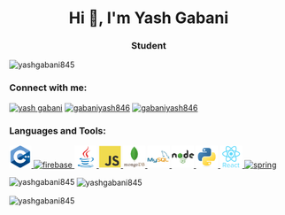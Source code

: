 <h1 align="center">Hi 👋, I'm Yash Gabani</h1>
<h3 align="center">Student</h3>

<p align="left"> <img src="https://komarev.com/ghpvc/?username=yashgabani845&label=Profile%20views&color=0e75b6&style=flat" alt="yashgabani845" /> </p>



<h3 align="left">Connect with me:</h3>
<p align="left">
<a href="https://linkedin.com/in/yash gabani" target="blank"><img align="center" src="https://raw.githubusercontent.com/rahuldkjain/github-profile-readme-generator/master/src/images/icons/Social/linked-in-alt.svg" alt="yash gabani" height="30" width="40" /></a>
<a href="https://www.codechef.com/users/gabaniyash846" target="blank"><img align="center" src="https://cdn.jsdelivr.net/npm/simple-icons@3.1.0/icons/codechef.svg" alt="gabaniyash846" height="30" width="40" /></a>
<a href="https://codeforces.com/profile/gabaniyash846" target="blank"><img align="center" src="https://raw.githubusercontent.com/rahuldkjain/github-profile-readme-generator/master/src/images/icons/Social/codeforces.svg" alt="gabaniyash846" height="30" width="40" /></a>
</p>

<h3 align="left">Languages and Tools:</h3>
<p align="left"> <a href="https://www.w3schools.com/cpp/" target="_blank" rel="noreferrer"> <img src="https://raw.githubusercontent.com/devicons/devicon/master/icons/cplusplus/cplusplus-original.svg" alt="cplusplus" width="40" height="40"/> </a> <a href="https://firebase.google.com/" target="_blank" rel="noreferrer"> <img src="https://www.vectorlogo.zone/logos/firebase/firebase-icon.svg" alt="firebase" width="40" height="40"/> </a> <a href="https://www.java.com" target="_blank" rel="noreferrer"> <img src="https://raw.githubusercontent.com/devicons/devicon/master/icons/java/java-original.svg" alt="java" width="40" height="40"/> </a> <a href="https://developer.mozilla.org/en-US/docs/Web/JavaScript" target="_blank" rel="noreferrer"> <img src="https://raw.githubusercontent.com/devicons/devicon/master/icons/javascript/javascript-original.svg" alt="javascript" width="40" height="40"/> </a> <a href="https://www.mongodb.com/" target="_blank" rel="noreferrer"> <img src="https://raw.githubusercontent.com/devicons/devicon/master/icons/mongodb/mongodb-original-wordmark.svg" alt="mongodb" width="40" height="40"/> </a> <a href="https://www.mysql.com/" target="_blank" rel="noreferrer"> <img src="https://raw.githubusercontent.com/devicons/devicon/master/icons/mysql/mysql-original-wordmark.svg" alt="mysql" width="40" height="40"/> </a> <a href="https://nodejs.org" target="_blank" rel="noreferrer"> <img src="https://raw.githubusercontent.com/devicons/devicon/master/icons/nodejs/nodejs-original-wordmark.svg" alt="nodejs" width="40" height="40"/> </a> <a href="https://www.python.org" target="_blank" rel="noreferrer"> <img src="https://raw.githubusercontent.com/devicons/devicon/master/icons/python/python-original.svg" alt="python" width="40" height="40"/> </a> <a href="https://reactjs.org/" target="_blank" rel="noreferrer"> <img src="https://raw.githubusercontent.com/devicons/devicon/master/icons/react/react-original-wordmark.svg" alt="react" width="40" height="40"/> </a> <a href="https://spring.io/" target="_blank" rel="noreferrer"> <img src="https://www.vectorlogo.zone/logos/springio/springio-icon.svg" alt="spring" width="40" height="40"/> </a> </p>

<p><img align="left" src="https://github-readme-stats.vercel.app/api/top-langs?username=yashgabani845&show_icons=true&locale=en&layout=compact" alt="yashgabani845" /></p>

<p>&nbsp;<img align="center" src="https://github-readme-stats.vercel.app/api?username=yashgabani845&show_icons=true&locale=en" alt="yashgabani845" /></p>

<p><img align="center" src="https://github-readme-streak-stats.herokuapp.com/?user=yashgabani845&" alt="yashgabani845" /></p>
